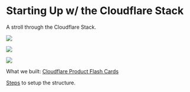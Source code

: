 # Starting Up w/ the Cloudflare Stack

A stroll through the Cloudflare Stack.

[<img src="https://img.youtube.com/vi/YQl1cwAKK1Y/0.jpg">](https://youtu.be/YQl1cwAKK1Y "Starting Up w/ the Cloudflare Stack")

[<img src="https://img.youtube.com/vi/H7Qe96fqg1M/0.jpg">](https://youtu.be/H7Qe96fqg1M "Cloudflare 101")

[<img src="https://img.youtube.com/vi/FH5-m0aiO5g/0.jpg">](https://youtu.be/FH5-m0aiO5g "The Cloudflare Stack")

What we built: [Cloudflare Product Flash Cards](https://starting-up.craigsdemos.workers.dev/)

[Steps](./steps.md) to setup the structure.
